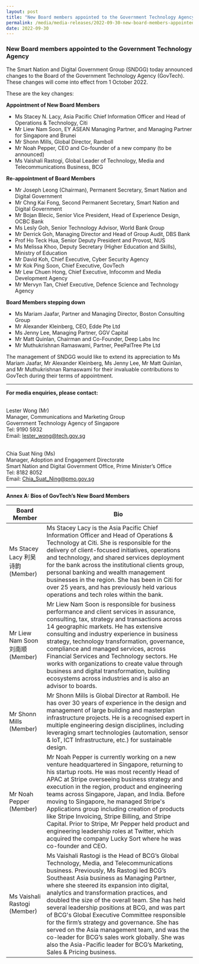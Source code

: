 ```yaml
---
layout: post
title: "New Board members appointed to the Government Technology Agency" 
permalink: /media/media-releases/2022-09-30-new-board-members-appointed-to-the-government-technology-agency
date: 2022-09-30
---
```


### **New Board members appointed to the Government Technology Agency**

The Smart Nation and Digital Government Group (SNDGG) today announced changes to the Board of the Government Technology Agency (GovTech). These changes will come into effect from 1 October 2022.

These are the key changes:


**Appointment of New Board Members**

* Ms Stacey N. Lacy, Asia Pacific Chief Information Officer and Head of Operations & Technology, Citi
* Mr Liew Nam Soon, EY ASEAN Managing Partner, and Managing Partner for Singapore and Brunei 
* Mr Shonn Mills, Global Director, Ramboll
* Mr Noah Pepper, CEO and Co-founder of a new company (to be announced) 
* Ms Vaishali Rastogi, Global Leader of Technology, Media and Telecommunications Business, BCG


**Re-appointment of Board Members**

* Mr Joseph Leong (Chairman), Permanent Secretary, Smart Nation and Digital Government
* Mr Chng Kai Fong, Second Permanent Secretary, Smart Nation and Digital Government
* Mr Bojan Blecic, Senior Vice President, Head of Experience Design, OCBC Bank
* Ms Lesly Goh, Senior Technology Advisor, World Bank Group
* Mr Derrick Goh, Managing Director and Head of Group Audit, DBS Bank
* Prof Ho Teck Hua, Senior Deputy President and Provost, NUS
* Ms Melissa Khoo, Deputy Secretary (Higher Education and Skills), Ministry of Education
* Mr David Koh, Chief Executive, Cyber Security Agency
* Mr Kok Ping Soon, Chief Executive, GovTech
* Mr Lew Chuen Hong, Chief Executive, Infocomm and Media Development Agency
* Mr Mervyn Tan, Chief Executive, Defence Science and Technology Agency


**Board Members stepping down**

* Ms Mariam Jaafar, Partner and Managing Director, Boston Consulting Group 
* Mr Alexander Kleinberg, CEO, Edde Pte Ltd
* Ms Jenny Lee, Managing Partner, GGV Capital
* Mr Matt Quinlan, Chairman and Co-Founder, Deep Labs Inc
* Mr Muthukrishnan Ramaswami, Partner, PeePalTree Pte Ltd


The management of SNDGG would like to extend its appreciation to Ms Mariam Jaafar, Mr Alexander Kleinberg, Ms Jenny Lee, Mr Matt Quinlan, and Mr Muthukrishnan Ramaswami for their invaluable contributions to GovTech during their terms of appointment.


---


**For media enquiries, please contact:**

<br>Lester Wong (Mr) 
<br>Manager, Communications and Marketing Group
<br>Government Technology Agency of Singapore
<br>Tel: 9190 5932 
<br>Email: <lester_wong@tech.gov.sg> 


<br>Chia Suat Ning (Ms) 
<br>Manager, Adoption and Engagement Directorate 
<br>Smart Nation and Digital Government Office, Prime Minister’s Office
<br>Tel: 8182 8052 
<br>Email: <Chia_Suat_Ning@pmo.gov.sg> 


--- 


**Annex A: Bios of GovTech’s New Board Members**


| Board Member      | Bio |
| ----------- | ----------- |
| Ms Stacey Lacy 利吴诗韵 (Member)      | Ms Stacey Lacy is the Asia Pacific Chief Information Officer and Head of Operations & Technology at Citi. She is responsible for the delivery of client-focused initiatives, operations and technology, and shared services deployment for the bank across the institutional clients group, personal banking and wealth management businesses in the region. She has been in Citi for over 25 years, and has previously held various operations and tech roles within the bank.       |
| Mr Liew Nam Soon 刘南顺 (Member)    | Mr Liew Nam Soon is responsible for business performance and client services in assurance, consulting, tax, strategy and transactions across 14 geographic markets. He has extensive consulting and industry experience in business strategy, technology transformation, governance, compliance and managed services, across Financial Services and Technology sectors. He works with organizations to create value through business and digital transformation, building ecosystems across industries and is also an advisor to boards.        |
| Mr Shonn Mills (Member)   | Mr Shonn Mills is Global Director at Ramboll. He has over 30 years of experience in the design and management of large building and masterplan infrastructure projects. He is a recognised expert in multiple engineering design disciplines, including leveraging smart technologies (automation, sensor & IoT, ICT Infrastructure, etc.) for sustainable design.         |
| Mr Noah Pepper (Member)   | Mr Noah Pepper is currently working on a new venture headquartered in Singapore, returning to his startup roots. He was most recently Head of APAC at Stripe overseeing business strategy and execution in the region, product and engineering teams across Singapore, Japan, and India. Before moving to Singapore, he managed Stripe's Applications group including creation of products like Stripe Invoicing, Stripe Billing, and Stripe Capital. Prior to Stripe, Mr Pepper held product and engineering leadership roles at Twitter, which acquired the company Lucky Sort where he was co-founder and CEO.         |
| Ms Vaishali Rastogi (Member)   | Ms Vaishali Rastogi is the Head of BCG’s Global Technology, Media, and Telecommunications business. Previously, Ms Rastogi led BCG’s Southeast Asia business as Managing Partner, where she steered its expansion into digital, analytics and transformation practices, and doubled the size of the overall team. She has held several leadership positions at BCG, and was part of BCG's Global Executive Committee responsible for the firm’s strategy and governance. She has served on the Asia management team, and was the co-leader for BCG’s sales work globally. She was also the Asia-Pacific leader for BCG’s Marketing, Sales & Pricing business.        |



